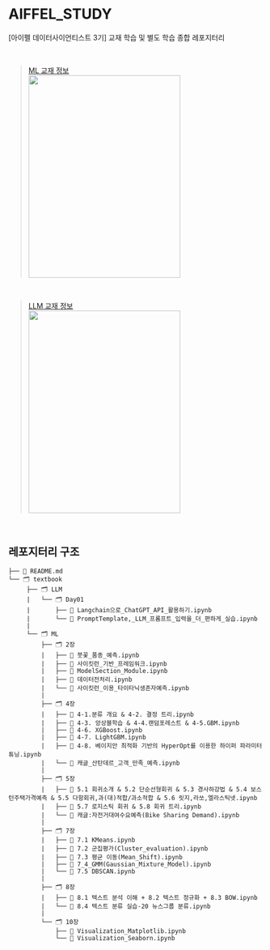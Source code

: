 # AIFFEL_STUDY
[아이펠 데이터사이언티스트 3기] 교재 학습 및 별도 학습 종합 레포지터리

<br>

> [ML 교재 정보](https://wikibook.co.kr/pymlrev2/)<br>
<img src="https://github.com/user-attachments/assets/c10ef5ae-6175-4532-8a5e-bfa0062de581" width="300" height="400"><br>

<br>

> [LLM 교재 정보](https://www.yes24.com/product/goods/136548871)<br>
<img src="https://github.com/user-attachments/assets/2f9e2830-c9a0-4f73-9fc5-e5112a668bbb" width="300" height="400"><br>

<br>

## 레포지터리 구조
```
├── 📑 README.md
└── 🗂 textbook
     ├── 🗂 LLM
     |   └── 🗂 Day01
     |       ├── 📑 Langchain으로_ChatGPT_API_활용하기.ipynb
     |       └── 📑 PromptTemplate,_LLM_프롬프트_입력을_더_편하게_실습.ipynb
     |
     └── 🗂 ML
         ├── 🗂 2장
         |   ├── 📑 붓꽃_품종_예측.ipynb
         |   ├── 📑 사이킷런_기반_프레임워크.ipynb
         |   ├── 📑 ModelSection_Module.ipynb
         |   ├── 📑 데이터전처리.ipynb
         |   └── 📑 사이킷런_이용_타이타닉생존자예측.ipynb
         |
         ├── 🗂 4장
         |   ├── 📑 4-1.분류 개요 & 4-2. 결정 트리.ipynb
         |   ├── 📑 4-3. 앙상블학습 & 4-4.랜덤포레스트 & 4-5.GBM.ipynb
         |   ├── 📑 4-6. XGBoost.ipynb
         |   ├── 📑 4-7. LightGBM.ipynb
         |   ├── 📑 4-8. 베이지안 최적화 기반의 HyperOpt를 이용한 하이퍼 파라미터 튜닝.ipynb
         |   └── 📑 캐글_산탄데르_고객_만족_예측.ipynb
         |
         ├── 🗂 5장
         |   ├── 📑 5.1 회귀소개 & 5.2 단순선형회귀 & 5.3 경사하강법 & 5.4 보스턴주택가격예측 & 5.5 다항회귀,과(대)적합/과소적합 & 5.6 릿지,라쏘,엘라스틱넷.ipynb
         |   ├── 📑 5.7 로지스틱 회귀 & 5.8 회귀 트리.ipynb
         |   └── 📑 캐글:자전거대여수요예측(Bike Sharing Demand).ipynb
         |
         ├── 🗂 7장
         |   ├── 📑 7.1 KMeans.ipynb
         |   ├── 📑 7.2 군집평가(Cluster_evaluation).ipynb
         |   ├── 📑 7.3 평균 이동(Mean_Shift).ipynb
         |   ├── 📑 7_4_GMM(Gaussian_Mixture_Model).ipynb
         |   └── 📑 7.5 DBSCAN.ipynb
         |
         ├── 🗂 8장
         |   ├── 📑 8.1 텍스트 분석 이해 + 8.2 텍스트 정규화 + 8.3 BOW.ipynb
         |   └── 📑 8.4 텍스트 분류 실습-20 뉴스그룹 분류.ipynb
         |
         └── 🗂 10장
             ├── 📑 Visualization_Matplotlib.ipynb
             └── 📑 Visualization_Seaborn.ipynb


```
